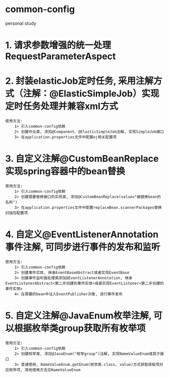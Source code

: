 # common-config
personal study

# 1. 请求参数增强的统一处理 RequestParameterAspect
# 2. 封装elasticJob定时任务, 采用注解方式（注解：@ElasticSimpleJob）实现定时任务处理并兼容xml方式
    使用方法:
        1> 引入common-config依赖
        2> 创建作业类, 添加@Component、@ElasticSimpleJob注解, 实现SimpleJob接口
        3> 在application.properties文件中配置ej相关配置项
# 3. 自定义注解@CustomBeanReplace实现spring容器中的bean替换
    使用方法:
        1> 引入common-config依赖
        2> 创建需要替换接口的实现类, 添加@CustomBeanReplace(value="被替换bean的名称")
        3> 在application.properties文件中配置replaceBean.scannerPackages替换扫描包配置项
# 4. 自定义@EventListenerAnnotation事件注解, 可同步进行事件的发布和监听
    使用方法:
        1> 引入common-config依赖
        2> 创建事件实体, 继承EventBaseAbstract或者实现EventBase
        3> 创建事件监听器处理类添加@EventListenerAnnotation, 继承EventListenerAbstract<第二步创建的事件实体>或者实现EventListener<第二步创建的事件实体>
        4> 在需要的bean中注入EventPublisher对象, 进行事件发布
# 5. 自定义注解@JavaEnum枚举注解, 可以根据枚举类group获取所有枚举项
    使用方法:
        1> 引入common-config依赖
        2> 创建枚举类, 添加@JavaEnum("枚举group")注解, 实现NameValueEnum或其子接口
        3> 普通使用, NameValueEnum.getEnum(枚举类.class, value)方式获取获取项对应枚举项, 其他使用方法见NameValueEnum
